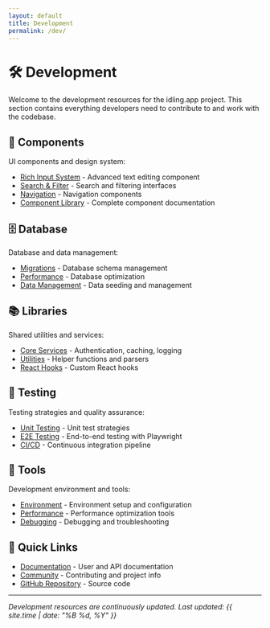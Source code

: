 ```yaml
---
layout: default
title: Development
permalink: /dev/
---
```


# 🛠️ Development

Welcome to the development resources for the idling.app project. This section contains everything developers need to contribute to and work with the codebase.

## 🧩 Components

UI components and design system:

- [Rich Input System](components/rich-input/) - Advanced text editing component
- [Search & Filter](components/search/) - Search and filtering interfaces
- [Navigation](components/navigation/) - Navigation components
- [Component Library](components/library/) - Complete component documentation

## 🗄️ Database

Database and data management:

- [Migrations](database/migrations/) - Database schema management
- [Performance](database/performance/) - Database optimization
- [Data Management](database/data/) - Data seeding and management

## 📚 Libraries

Shared utilities and services:

- [Core Services](libraries/services/) - Authentication, caching, logging
- [Utilities](libraries/utils/) - Helper functions and parsers
- [React Hooks](libraries/hooks/) - Custom React hooks

## 🧪 Testing

Testing strategies and quality assurance:

- [Unit Testing](testing/unit/) - Unit test strategies
- [E2E Testing](testing/e2e/) - End-to-end testing with Playwright
- [CI/CD](testing/ci-cd/) - Continuous integration pipeline

## 🔧 Tools

Development environment and tools:

- [Environment](tools/environment/) - Environment setup and configuration
- [Performance](tools/performance/) - Performance optimization tools
- [Debugging](tools/debugging/) - Debugging and troubleshooting

## 🚀 Quick Links

- [Documentation](../docs/) - User and API documentation
- [Community](../community/) - Contributing and project info
- [GitHub Repository](https://github.com/Underwood-Inc/idling.app__UI) - Source code

---

_Development resources are continuously updated. Last updated: {{ site.time | date: "%B %d, %Y" }}_
